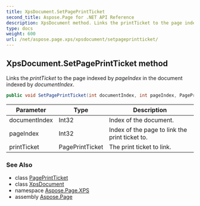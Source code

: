 ```yaml
---
title: XpsDocument.SetPagePrintTicket
second_title: Aspose.Page for .NET API Reference
description: XpsDocument method. Links the printTicket to the page indexed by pageIndex in the document indexed by documentIndex
type: docs
weight: 600
url: /net/aspose.page.xps/xpsdocument/setpageprintticket/
---
```

## XpsDocument.SetPagePrintTicket method

Links the *printTicket* to the page indexed by *pageIndex* in the document indexed by *documentIndex*.

```csharp
public void SetPagePrintTicket(int documentIndex, int pageIndex, PagePrintTicket printTicket)
```

| Parameter | Type | Description |
| --- | --- | --- |
| documentIndex | Int32 | Index of the document. |
| pageIndex | Int32 | Index of the page to link the print ticket to. |
| printTicket | PagePrintTicket | The print ticket to link. |

### See Also

* class [PagePrintTicket](../../../aspose.page.xps.xpsmetadata/pageprintticket/)
* class [XpsDocument](../)
* namespace [Aspose.Page.XPS](../../xpsdocument/)
* assembly [Aspose.Page](../../../)


